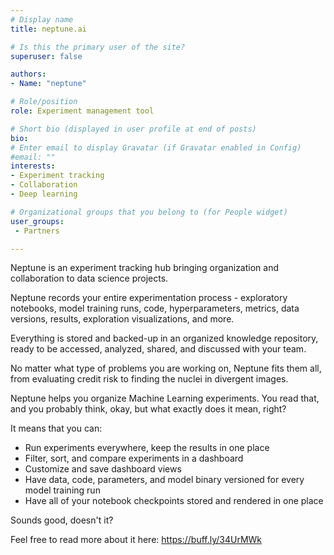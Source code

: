 ```yaml
---
# Display name
title: neptune.ai

# Is this the primary user of the site?
superuser: false

authors:
- Name: "neptune"

# Role/position
role: Experiment management tool

# Short bio (displayed in user profile at end of posts)
bio: 
# Enter email to display Gravatar (if Gravatar enabled in Config)
#email: ""
interests:
- Experiment tracking
- Collaboration
- Deep learning

# Organizational groups that you belong to (for People widget)
user_groups:
 - Partners

---
```


Neptune is an experiment tracking hub bringing organization and collaboration to data science projects. 

Neptune records your entire experimentation process - exploratory notebooks, model training runs, code, hyperparameters, metrics, data versions, results, exploration visualizations, and more. 

Everything is stored and backed-up in an organized knowledge repository, ready to be accessed, analyzed, shared, and discussed with your team. 

No matter what type of problems you are working on, Neptune fits them all, from evaluating credit risk to finding the nuclei in divergent images. 

Neptune helps you organize Machine Learning experiments. You read that, and you probably think, okay, but what exactly does it mean, right?

It means that you can:
- Run experiments everywhere, keep the results in one place
- Filter, sort, and compare experiments in a dashboard
- Customize and save dashboard views
- Have data, code, parameters, and model binary versioned for every model training run
- Have all of your notebook checkpoints stored and rendered in one place

Sounds good, doesn't it?

Feel free to read more about it here: https://buff.ly/34UrMWk


